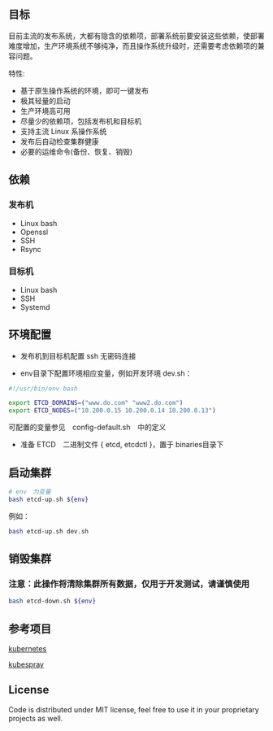 ## 目标

目前主流的发布系统，大都有隐含的依赖项，部署系统前要安装这些依赖，使部署难度增加，生产环境系统不够纯净，而且操作系统升级时，还需要考虑依赖项的兼容问题。

特性:
- 基于原生操作系统的环境，即可一键发布
- 极其轻量的启动
- 生产环境高可用
- 尽量少的依赖项，包括发布机和目标机
- 支持主流 Linux 系操作系统
- 发布后自动检查集群健康
- 必要的运维命令(备份、恢复、销毁)

## 依赖

### 发布机

- Linux bash
- Openssl
- SSH
- Rsync

### 目标机

- Linux bash
- SSH
- Systemd

## 环境配置

- 发布机到目标机配置 ssh 无密码连接

- env目录下配置环境相应变量，例如开发环境 dev.sh：

```bash
#!/usr/bin/env bash

export ETCD_DOMAINS=("www.do.com" "www2.do.com")
export ETCD_NODES=("10.200.0.15 10.200.0.14 10.200.0.13")
```

可配置的变量参见　config-default.sh　中的定义

- 准备 ETCD　二进制文件 { etcd, etcdctl }，置于 binaries目录下

## 启动集群

```bash
# env　为变量
bash etcd-up.sh ${env}
```

例如：

```bash
bash etcd-up.sh dev.sh
```

## 销毁集群

### **注意：此操作将清除集群所有数据，仅用于开发测试，请谨慎使用**


```bash
bash etcd-down.sh ${env}
```

## 参考项目

[kubernetes](https://github.com/kubernetes/kubernetes)

[kubespray](https://github.com/kubernetes-incubator/kubespray)

## License

Code is distributed under MIT license, feel free to use it in your proprietary projects as well.